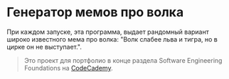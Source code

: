 # Генератор мемов про волка

При каждом запуске, эта программа, выдает рандомный вариант широко известного мема про волка: "Волк слабее льва и тигра, но в цирке он не выступает.".

[CodeCademy]: https://www.codecademy.com
> Это проект для портфолио в конце раздела Software Engineering Foundations на [CodeCademy].

